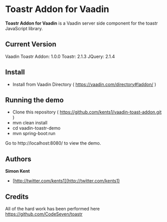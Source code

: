 # Toastr Addon for Vaadin
**Toastr Addon for Vaadin** is a Vaadin server side component for the toastr JavaScript library.

## Current Version
Vaadin Toastr Addon: 1.0.0
Toastr: 2.1.3
JQuery: 2.1.4

## Install

- Install from Vaadin Directory ( https://vaadin.com/directory#!addon/ )

## Running the demo

- Clone this repository ( https://github.com/kents1/vaadin-toast-addon.git )
- mvn clean install
- cd vaadin-toastr-demo
- mvn spring-boot:run

Go to http://localhost:8080/ to view the demo.

## Authors
**Simon Kent**

+ [http://twitter.com/kents1](http://twitter.com/kents1)

## Credits
All of the hard work has been performed here https://github.com/CodeSeven/toastr
